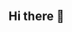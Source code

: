 ## Hi there 👋

<!--
**indiiira/indiiira** is a ✨ _special_ ✨ repository because its `README.md` (this file) appears on your GitHub profile.

[![Top Langs](https://github-readme-stats.vercel.app/api/top-langs/?username=indiiira&layout=compact)](https://github.com/anuraghazra/github-readme-stats)



[![GitHub Streak](https://github-readme-streak-stats.herokuapp.com/?user=indiiira)](https://git.io/streak-stats)
